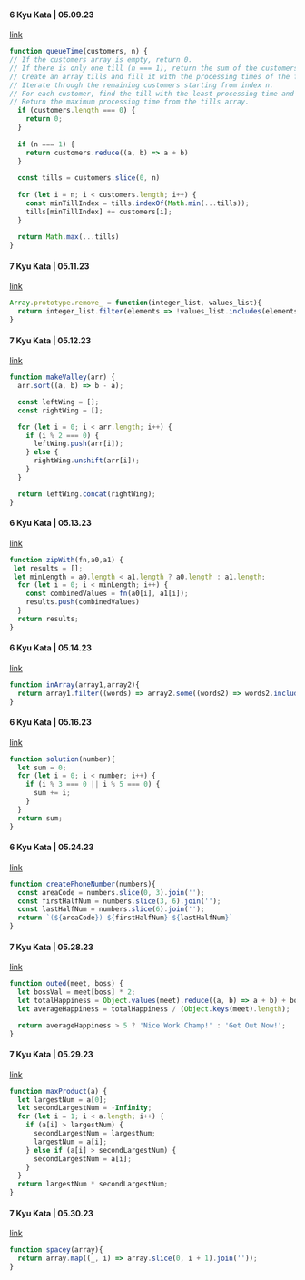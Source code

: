 #### 6 Kyu Kata | 05.09.23
[link](https://www.codewars.com/kata/57b06f90e298a7b53d000a86/train/javascript)
```javascript
function queueTime(customers, n) {
// If the customers array is empty, return 0.
// If there is only one till (n === 1), return the sum of the customers array.
// Create an array tills and fill it with the processing times of the first n customers.
// Iterate through the remaining customers starting from index n.
// For each customer, find the till with the least processing time and add the current customer's processing time to that till.
// Return the maximum processing time from the tills array.
  if (customers.length === 0) {
    return 0;
  }
  
  if (n === 1) {
    return customers.reduce((a, b) => a + b)
  }
  
  const tills = customers.slice(0, n)
  
  for (let i = n; i < customers.length; i++) {
    const minTillIndex = tills.indexOf(Math.min(...tills));
    tills[minTillIndex] += customers[i];
  }
  
  return Math.max(...tills)
}
```

#### 7 Kyu Kata | 05.11.23
[link](https://www.codewars.com/kata/563089b9b7be03472d00002b/javascript)
```javascript
Array.prototype.remove_ = function(integer_list, values_list){
  return integer_list.filter(elements => !values_list.includes(elements));
}
```

#### 7 Kyu Kata | 05.12.23
[link](https://www.codewars.com/kata/56e3cd1d93c3d940e50006a4/javascript)
```javascript
function makeValley(arr) {
  arr.sort((a, b) => b - a);

  const leftWing = [];
  const rightWing = [];

  for (let i = 0; i < arr.length; i++) {
    if (i % 2 === 0) {
      leftWing.push(arr[i]);
    } else {
      rightWing.unshift(arr[i]);
    }
  }

  return leftWing.concat(rightWing);
}
```

#### 6 Kyu Kata | 05.13.23
[link](https://www.codewars.com/kata/5825792ada030e9601000782/train/javascript)
```javascript
function zipWith(fn,a0,a1) {
 let results = [];
 let minLength = a0.length < a1.length ? a0.length : a1.length;
  for (let i = 0; i < minLength; i++) {
    const combinedValues = fn(a0[i], a1[i]);
    results.push(combinedValues)
  }
  return results;
}
```

#### 6 Kyu Kata | 05.14.23
[link](https://www.codewars.com/kata/550554fd08b86f84fe000a58/train/javascript)
```javascript
function inArray(array1,array2){
  return array1.filter((words) => array2.some((words2) => words2.includes(words))).sort();
}
```

#### 6 Kyu Kata | 05.16.23
[link](https://www.codewars.com/kata/514b92a657cdc65150000006/javascript)
```javascript
function solution(number){
  let sum = 0;
  for (let i = 0; i < number; i++) {
    if (i % 3 === 0 || i % 5 === 0) {
      sum += i;
    }
  }
  return sum;
}
```

#### 6 Kyu Kata |  05.24.23
[link](https://www.codewars.com/kata/525f50e3b73515a6db000b83/train/javascript)
```javascript
function createPhoneNumber(numbers){
  const areaCode = numbers.slice(0, 3).join('');
  const firstHalfNum = numbers.slice(3, 6).join('');
  const lastHalfNum = numbers.slice(6).join('');
  return `(${areaCode}) ${firstHalfNum}-${lastHalfNum}`
}
```

#### 7 Kyu Kata | 05.28.23
[link](https://www.codewars.com/kata/57ecf6efc7fe13eb070000e1/train/javascript)
```javascript
function outed(meet, boss) {
  let bossVal = meet[boss] * 2;
  let totalHappiness = Object.values(meet).reduce((a, b) => a + b) + bossVal - meet[boss];
  let averageHappiness = totalHappiness / (Object.keys(meet).length);

  return averageHappiness > 5 ? 'Nice Work Champ!' : 'Get Out Now!';
}
```

#### 7 Kyu Kata | 05.29.23
[link](https://www.codewars.com/kata/5784c89be5553370e000061b/train/javascript)
```javascript
function maxProduct(a) {
  let largestNum = a[0];
  let secondLargestNum = -Infinity;
  for (let i = 1; i < a.length; i++) {
    if (a[i] > largestNum) {
      secondLargestNum = largestNum;
      largestNum = a[i];
    } else if (a[i] > secondLargestNum) {
      secondLargestNum = a[i];
    }
  }
  return largestNum * secondLargestNum;
}
```

#### 7 Kyu Kata | 05.30.23
[link](https://www.codewars.com/kata/56576f82ab83ee8268000059/train/javascript)
```javascript
function spacey(array){
  return array.map((_, i) => array.slice(0, i + 1).join(''));
}
 ```
